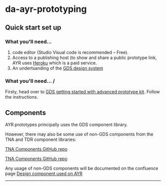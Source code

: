 # da-ayr-prototyping

## Quick start set up
### What you'll need...
1. code editor (Studio Visual code is recommended – Free).
2. Access to a publishing host (to show and share a public prototype link, AYR uses [Heroku](https://www.heroku.com/home) which is a paid service.
3. An undertsanding of the [GDS design system](https://design-system.service.gov.uk)

### What you'll need... /

Firsty, head over to [GDS getting started with advanced prototype kit](https://prototype-kit.service.gov.uk/docs/install/getting-started-advanced).
Follow the instructions.

## Components
AYR prototypes principally uses the GDS component library.

However, there may also be some use of non-GDS components from the TNA and TDR component libraries:

[TNA Components GitHub repo](https://github.com/nationalarchives/tna-components)

[TNA Components GitHub repo](https://github.com/nationalarchives/tdr-components)




Any usage of non-GDS components will be documented on the confluence page [Design component used on AYR](https://national-archives.atlassian.net/l/cp/A6Gqw8Nb)

---
